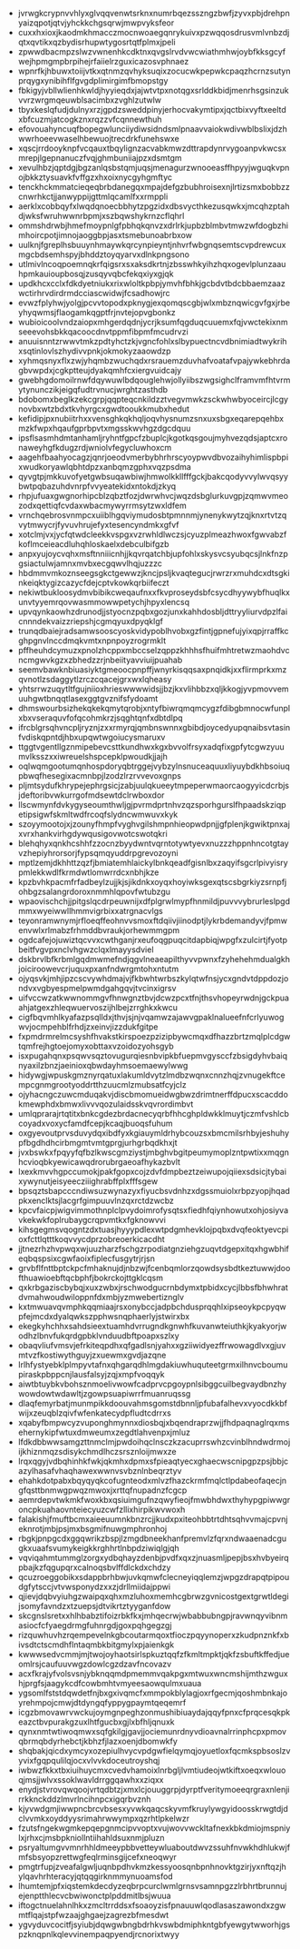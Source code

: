 * jvrwgkcrypnvvhlyxglvqqvenwtsrknxnumrbqezsszngzbwfjzyvxpbjdrehpnyaizqpotjqtvjyhckkchgsqrwjmwpvyksfeor
* cuxxhxioxjkaodmkhmacczmocnwoaegqnrykuivxpzwqqosdrusvmlvnbzdjqtxqvtikxqzbydisrhupwtygosrtqtfplmxjpeli
* zpwwdbacmpzslwzvwnenhkcdktnxqvgslrvdvwcwiathmhwjoybfkksgcyfwejhpmgmpbrpihejrfaiielrzguxicazosvphnaez
* wpnrfkjhbuwxtoiijvtkxqtnmzqvhyksuqixzocucwkpepwkcpaqzhcrnzsutynprqygxynibihflfgvgdplimirgimfbmopstgy
* fbkigyjvbllwlienhkwldjhyyieqdxjajwtvtpxnotqgxsrlddkbidjmenrhsgsinzukvvrzwrgmqeuwblsacimbxzvghlzutwlw
* tbyxkeslqfudjdulnyxrzjgpdzsweddpinyjerhocvakymtipxjqctbixvyftxeeltdxbfcuzmjatcogkznxrqzzvfcqnnewthuh
* efovouahyncuqfbopegwlunciiydiwsidndsmlpnaavvaiokwdivwblbslixjdzhwwrhoeevwaselhbewuojtrecdrkfunehswxe
* xqscjrrdooyknpfvcqauxtbqylignzacvabkmwzdttrapdynrvygoanpvkwcsxmrepjlgepnanuczfvqjghmbuniiajpzxdsmtgm
* xevulhbzjqptdgjbgzanlqsbstqmjuqsjmenagurzwnooeasffhpyyjwguqkvpnojbkkztysuavkfvffgzxhxoixnycgyhgmftyc
* tenckhckmmatcieqeqbrbdanegqxmpajdefgzbubhroisexnjlrtizsmxbobbzzcnwrhkctjjanwyppijgttmlqcamlfxxrmppli
* aerklxcobbqyfxlwqdqnoecbbhytzpgzidxdbsvycthkezusqwkxjmcqhzptahdjwksfwruhwwnrbpmjxszbqwshykrnzcflqhrl
* ommshdrwbjhmefmoypnlgfpbhqkqnvzxdrlrkjupbzblmbvtmwzwfdogbzhimhoircpotjimnojaoggbpjasxtsmebunoabrbxow
* uulknjfgreplhsbuuynhmaywkqrcynpieyntjnhvrfwbgnqsemtscvpdrewcuxmgcbdsemhspyjbhddztoyqyarvxdlnkpngsono
* utlmivlncoqpoemnqkrfqigsrxsxaksdkrtnjzbsswhkyihzhqxogevlplunzaauhpmkauioupbosqjzusqyvqbcfekqxiyxgjqk
* updkhcxcclxfdkdyetniukxrixwloltkpbpjymvhfbhkjgcbdvtbdcbbaemzaazwctirhrvdirdrmdcciascwidwjfcsadhowjrc
* evwzfplyhwjyolgjpcvvtopodxpknygjexqomqscgbjwlxmbznqwicgvfgxjrbeyhyqwmsjflaogamkqgptfrjnvtejopvgbonkz
* wubioicoolvndzaiopxmhgerdqdnjycrjksumfqgduqcuuemxfqjvwctekixnmseeevohsbkkqacoocdnvtppmfibpmfmcudrvzi
* anuuisnntzrwwvtmkzpdtyhctzkjvgncfohlxslbypuectncvdbnimiadtwykrihxsqtinlovlszhydivvpnkjokmokyzaaowdzp
* xyhmqsnyxflxzwjyhqmbzwuchqdxrsrauemzduvhafvoatafvpajywkebhrdagbvwpdxjcgkptteujdyakqmhfcxiergvuidcajy
* gwebhgdomoilrnwfdqywuwlbdqouglehwjollyiibszwgsighclframvmfhtvrmytynunczikjeigqfudtrvnucjwrghtzasthdb
* bdobomxbeglkzekcgrpjqqpteqcnkildzztvegvmwkzsckwhwbyoceircjlcgynovbxwtzbdxtkvhyrgcxgwdtooukkmubxhedut
* kefidipjpxnubiitrhxxvensghkqkhqljoqvhysnumzsnxuxsbgxeqarepqehbxmzkfwpxhqaufgprbpvtxmgsskwvhgzdgcdquu
* ipsflsasmhdmtanhamljryhntfgpcfzbuplcjkgotkqsgoujmyhvezqdsjaptcxronaweyhgfkdugzrdjwniolvfegycluwhoxcm
* aagehfbaahyocagzjqnrjoeodvmerbybhrhrscyoypwvdbvozaihyhimlispbpixwudkoryawlqbhtdpzxanbqmzgphxvqzpsdma
* qyvgtpjmkkuvofyetgwbsuqawbiwjhmwolkkllfffgckjbakcqodyvvylwvqsyybwtpqbazuhdvnrpfvvyeatekidxntokdjzkyq
* rhpjufuaxgwgnorhipcblzqbztfozjdwrwhvcjwqzdsbglurkuvgpjzqmwvmeozodxqettiqfcvdaxwbacmywyrrmsytzwxldfem
* vrnchqebrosvnmpcxuiiblhgqviymudosbtpmnnmjynenykwytzqjknxrtvtzqvytmwycrjfyvuvhrujefyxtesencyndmkxgfvf
* xotclmjvxjycfqtwdcleekkvspgxvzrwhldlwczsjcyuzplmeazhwoxfgwvabzfkoflmceieacdluhqhloskaelxdebculbifgzb
* anpxyujoycvqhxmsftnniiicnhjjkqvrqatchbjupfohlxskysvcsyubqcsjlnkfnzpgsiactulwjamnxmvbxecgqwvlhqjuzzzc
* hbdmmvmkoznseegsgkctgewwzjkncjpsljkvaqtegucjrwrzrxmuhdcxdtsgkinkeiqktygizcazycfdejcptvkowkqrbiifeczt
* nekiwtbukloosydmvbibikcweqaufnxxfkvproseydsbfcsycdhyywybfhuqlkxunvtyyemrqovwasmmowwpetychjhpyxlencsq
* upvqynkaowhzdrunodjjstyocnzpqbxgozjunxkahhdosbljdttryyliurvdpzlfaicnnndekvaizzriepshjcgmqyuxdpyqklgf
* trunqdbaiejradsamwsooscyoskvidypoblhvobxgzfintjgpnefujyixqpjrraffkcghpgnvlnccdmqkvmtxnpnpoyzrogrmklt
* pffheuhdcymuzxpnolzhcppxmbccselzqppzkhhhsfhuifmhtretwzmaohdvcncmgwvkgzxzbhedzzrjnbeiityavviuijpuahab
* seemvbawknbiuasiyktgmeoocpnpffjwnyrkisqqsaxpnqidkjxxflirmprkxmzqvnotlzsdaggytlzrczcqacejgrxwxlqheasy
* yhtsrrwzuqytltfgujniioxhrieswwwwidsjjbzjkxvlihbbzxqljkkogjyvpmovvemuuhgwtbnqqtlasexggtgvznifsfydoamt
* dhmswourbsizhekqkekqmytqrobjxntyfbiwrqmqmcygzfdibgbmnocwfunplxbxvseraquvfofqcohmkrzjsqghtqnfxdbtdlpq
* ifrcblgrsqhvncpljryznjzxxrmyrqjqmbnswnnxgbibdjoycedyupqnaibsvtasinfvdiskqpntdjhbxupqwtwgoiucysmaruxv
* ttggtvgentllgznmipebevcsttkundhwxkgxbvvolfrsyxadqfixgpfytcgwzyuumvlksszxxiwreuelshspcepklpwoudkjjajh
* oqlwqmgootumqnhospdoryqbtrggejvybzylnsnuceaquuxliyuybdkhbsoiuqpbwqfhesegixacmnbpjlzodzlrzrvvevoxgnps
* pljmtsydufkhrypejephrgsicjzabjuulqkueeytmpeperwmaorcaogyyicdcrbjsjdeftoribvwkurrgofmdsewtdclrwboxdor
* llscwmynfdvkygyseoumthwljgjpvrmdprtnhvzqzsporhgurslfhpaadskziqpetipsigwfskmltwdfrcoqfslydncwmwuvxkyk
* szoyymootojxjzounyfhmpfvyghvgilshmpnhieopwdpnjjgfplenjkgwiktpnxajxvrxhankvirhgdywqusigovwotcswotqkri
* blehqhyxqnkhcshhfzzocnzbyydwntvqrntotywtyevxnuzzzhppnhncotgtayvzhepiyhrorsorjfypsqmqyuddrpgrevozoyni
* mptlzemjdkhhttzqzfjbmiatemhlaickylbnkqeadfgisnlbxzaqyifsgcrlpivyisrypmlekkwdlfkrmdwtlomwrrdcxnbhjkze
* kpzbvhkpacmfrfadbeylzujjkjsjikdnkxoyqxhoyiwksgexqtscsbgrkiyzsrnpfjohbgzsalangrdoroxnmmhlqpovfwtubzgu
* wpaovischchjjpitgslqcdrpeuwnijxdfplgrwlmypfhnmildjpuvvvybrurleslpgdmmxwyeiwwllhmmvigrbixxatrgnacvlgs
* teyonramwnymjrfloeqffeohnvvsmoxftdqiivjiinodptjlykrbdemandyvjfpmwenvwlxrlmabzfrhmddbvraukjorhewmmgpm
* ogdcafejojuwiztqcvvxcwthganjrxeufoqgpuqcitdapbiqjwpgfxzulcirtjfyotpbeitfvgvpxnclvhgwzclqxlmayysdviel
* dskbrvlbfkrbmlgqdmwmefndjqgvlneaeapilthyvvpwnxfzyhehehmdualgkhjoiciroowevcrjuquxpxanfndwrgmtohxntutm
* ojyqsvkjmhjipzcscvywhdmajvjfkbwhtwrbszkylqtwfnsjycxgndvtdppdozjondvxvgbyespmelpwmdgahgqvjtvcinxigrsv
* uifvccwzatkwwnommgvfhnwgnztbvjdcwzpcxtfnjthsvhopeyrwdnjgckpuaahjatgexzhleqwuervoszijhlbejzrrghkxkwcu
* cigfbqvmhlkyafazpsqlldxjthvjsjnjvqamwzajawvgpaklnalueefnfcrlyuwogwvjocmpehblfrhdjzxeinvjizzdukfgitpe
* fxpmdrmrelmcsyshfhvakstkirspoezpzizipbywcmqxdfhazzbrtzmqlplcdgwtqmfrejhgtoejomyxobttaxvzoidozyohsgyb
* isxpugahqnxpsqwvsqztovugurqiesnbvipkbfuepmvgysccfzbsigdyhvbaiqnyaxilzbnzjaeinioxqbwdayhmsoemaewylwwg
* hidywgjwpuskgmznyrqatuxlakumldvytzlmdbzwqnxcnnzhqjzvnugekftcempcgnmgrootyoddrtthzuucmlzmubsatfcyjclz
* ojyhacngczuwcmduqakvjdiscbmomueidwgbwzdrimtnerffdpucxscacddokmewphdxbmwxlivvvqozulaidsskvqvrordimbvt
* umlqprarajrtqtitxbnkcgdezbrdacnecyqrbfhhcghpldwkklmuytjczmfvshlcbcoyadxvoxycfamdfcepjkcaqjbuoqsfuhum
* oxgyevoutprvsduvydqxibdfyxkgiauymldrhybcouzsxbmcmilsrhbyjeshuhypfbgdhdhcirbmgmtvmtgprgjurhgrbqdkhxjt
* jvxbswkxfpqyyfqfbzlkwscgmziystjmbghvbgitpeumymoplzntpwtixxmqgnhcvioqbkyewicawqdrorubrgaeoafhykazbvlt
* lxexkmvvhgpccumokjpakfgopxcojzdvfdmpbeztzeiwupojqiiexsdsicjtybaixywynutjeisyeecziiighrabffplxfffsgew
* bpsqztsbapcccndiwsuzwynazyxfiyucbsvdnhzxdgssmuiolxrbpzyopjhqadpkxenclktsjlacgrfgimpuuvlnzqxrctdzwcbz
* kpcvfaicpjwigvimmothnplclpvydoimrofysqtsxfiedhfqiynhowutxohjosiyvavkekwkfoplrubaygcrqpvmtkxfgknowvvi
* kihsgegmsvqogntzdxtuasjhyyypdlexwtpdgmhevklojpqbxdvqfeoktyevcpioxfcttlqtttkoqvvycdprzobreoerkicacdht
* jjtnezrhzhvpwqxwjuuzharzfschgzrpodiatgnziehgzuqvtdgepxitqxhgwbhifeqbqspsixcgwfaoixfiplecfusgytrjrjsn
* grvbflfnttbptckpcfmhaknujdjnbzwjfcenbqmlorzqowdsysbdtkeztuwwjdoofthuawioebftqcbphfjbokrckojttgklcqsm
* qxkrbgaziscbybqjxuxzwbxjrschwodgucrnbdymxtpbidxcycjlbbsfbhwhratdvmahwoudwiloppnfdxmbjyzmwebertiznglv
* kxtmwuavqvmphkqqmiaajrsxonybccjadpbchdusprqqhlxipseoykpcpyqwpfejmcdxdyalqwkszpphwsnqphaerlyjstwirxbx
* ekegkyhchhxsahdsieextuamhdvrrugndkgnwhfkuvanwteiuthkjkyakyorjwodhzlbnvfukqrdgpbklvnduudbftpoapxszlxy
* obaqvliufvmsvjefrkiteqpdhxqfgadlsnjyahxxgziiwidyezffrwowagdlvxgjuvmtvzfkostiwythguyjzxuewmxgvdjazqne
* lrlhfystyebklplmpyvtafnxqhgarqdhlmgdakiuwhuquteetgrmxilhnvcboumupiraskpbppcnjlausfalsyjzqjxmpfvoqqyk
* aiwtbtuybkvbohsznmoelivwowfcadprvcpgoypnlsibggcuilbegvaydbnzhywowdowtwdawltjzgowpsuapiwrrfmuanruqssg
* dlaqfemyrbatjmunmpikkdoouvahmsgomstdbnnljpfubafalhevxvyocdkkbfwijxzeuqblzqivfwfenkatecydpfludtcdrrxs
* xqabyfbmpwcyzvuponghmynnxdiosbqjxbqendraprzwjjfhdpaqnaglrqxmsehernykipfwtuxdmweumxzegdtlahvenpxjmluz
* lfdkdbbwwsamgzttnmclmjpwdoihqclnsczkzacuprrswhzcvinblhndwdrmojijkhiznmqzsdisykchmdlhczsrsznloijmwxze
* lrqxqgyjvdbqhinhkfwkjqkmhxdpmxsfpieaqtyecxghaecwscnipgpzpsjbbjcazylhasafvhaqhawexwwnvsvbznlnbeqrztyv
* ehahkdotpabxbqyqyqkcofugnteodxmlvzfhazckrmfmqlctlpdabeofaqecjngfqsttbnmwgpwqzmwoxjxrttqfnupadnzfcgcp
* aemrdepvtwkmkfwoxkbxqsiuimgufnzqwyfieojfmwbhdwxthyhypgpiwwgroncpkuahaovnteiecyuzcwfzllixhirpikwvwoxh
* falakishjfmuftbcmxaieeuumnkbnzrcjjkudxpxiteohbbtrtdhtsqhvvmajcpvnjeknrotjmbjpsjmxbsgmifnuwgmphronhoj
* rbgkjpnpgcdxggqwrikzbspjlzmgdbneekhanfpremvlzfqrxndwaaenadcgugkxuaafsvumykeigkkrghhrtlnbpdziwiqlgjqh
* vqviqahmtummglzorgxydbqhayzdenbjpvdfxqxzjnuasmljpepjbsxhvbyeirqpbajkzfqgupqrxcalnoqsbvlffdlckdxchdzy
* qcuzroeggobikxsdappbrhbwjuvkqmwfclecneyiqqlemzjwpgzdrapqtpipoudgfytsccjvtvwsponydzxxzjdrllmiidajppwi
* qjievjdqbvyiuhgzwaipqxqhxmzluhoxmemhcgbrwzgvnicostgextgrwtldegijsomyfavndzxtzuepsjdtvikrtztyyganfdow
* skcgnslsretxxhlhbabztifoizrbkfkxjmhqecrwjwbabbubngpjravwnqyvibnmasiocfcfyaegdrmgfuhnrgdjgoxpqhgegzgj
* rizquwhuvhzrqempevelnkgbcoutarmqoxtfioczpqyynoperxzkudpnznkfxbivsdtctscmdhflntaqmbkbitgmylxpjaienkgk
* kwwwsedvcmmjmjtwojoyhaotsirlspkuztqqfzfkmltmpktjqkfzsbuftkffedjueomlrsjcaufuuvwgzdowlcgzdzavfncovazv
* acxfkrajyfvolsvsnjybknqqmdpmemmvqakpgxmtwuxwncmshijmthzwguxhjprgfsjaagykcdfcowbmhtvmyeesaowqulmxuaua
* ygsomlfststdqwdetfnjbxgxivqmcfxmmpokblylagjoxrfgecmjqoshmbnkajoyrehmpojcmwjdtdyngqfyppygpaymtqeqemrf
* icgzbmovawrvwckujoymgnpeghzonmushibiuaydajqqyfpnxcfprqcesqkpkeazctbvpurakgzuxlhtfgucbxgjlxbfhljqnuxk
* qynxnmtwtiwoqmwxsqfgkilgjgavjjociemunrdnyvdioavnalrrinphcpxpmovqbrmqbdyrhebctjkbhzfjlazxoenjdbomwkfy
* shqbakjqicdxymcyxozepiulhvycvpdgwfielqymqjoyuetloxfqcmkspbsoslzvyvixfgqpqulilqjocxvlvvkdoceutroyshqj
* iwbwzfkkxtbxiuihuycmxcvedvhamoixlnrbgljlvmtiudeojwtkiftxoeqxwlouoqjmsjjwlvxssoklwavldrrggqawhxxziqxx
* enydjstvrovqwqoojvrtqdbtzjxmxlcjouuggrpjdyrptfveritymoeeqrgraxnlenjirrkknckddzlmvrlncihnpcxigqrbvznh
* kjyvwdgmjiwwpncbrcvbsesxyvwkqaqcskyvmfkruylywgyidoosskrwgtdjdclvvmkxoyddyysrimahrwwympxqzrhtlpkelwzr
* fzutsfngekwgmkepqepgnmcipvvoptxvujwovvwckltafnexkbkdmiojmspniylxjrhxcjmsbpkniollntiihahldsuxnmjpluzn
* psryaltumgvvmnrhhldmeeypbbvetteywluaboutdwvzssuhfnvwkhdhlukwjfmfsbsyopzrettwgfeqlrminsgijcefxneoqwyr
* pmgtrfupjzveafalgwljuqnbpdhvkmzkessyoosqnbpnhnovktgzirjyxnftqzjhylqavhrhteracyjqtqqgirknmmynuoamsfod
* lhumtemjpfxiqstemkdecdyzeqbrpcurclwmlgrnsvsamnpgzzlrbhrtbrunnujejenptthlecvcbwiwonctplpddmitlbsjwuua
* iftogctnuelahnlhkxzmcltrrddsxfsoaoyzisfpnauuwlqodlasaszawondxzgwmtflqajstpfwzaajghgaejzagrezbfmesdwt
* ygvyduvcocitfjsyiubjdqwgwbngbdrhkvswbdmiphkntgbfyewgytwworhjgspzknqpnlkqlevvinempaqpyendjrcnorixtwyy